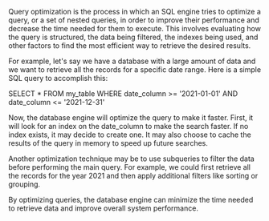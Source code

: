 

Query optimization is the process in which an SQL engine tries to optimize a query, or a set of nested queries, in order to improve their performance and decrease the time needed for them to execute. This involves evaluating how the query is structured, the data being filtered, the indexes being used, and other factors to find the most efficient way to retrieve the desired results.

For example, let's say we have a database with a large amount of data and we want to retrieve all the records for a specific date range. Here is a simple SQL query to accomplish this:

SELECT * FROM my_table WHERE date_column >= '2021-01-01' AND date_column <= '2021-12-31'

Now, the database engine will optimize the query to make it faster. First, it will look for an index on the date_column to make the search faster. If no index exists, it may decide to create one. It may also choose to cache the results of the query in memory to speed up future searches.

Another optimization technique may be to use subqueries to filter the data before performing the main query. For example, we could first retrieve all the records for the year 2021 and then apply additional filters like sorting or grouping.

By optimizing queries, the database engine can minimize the time needed to retrieve data and improve overall system performance.
